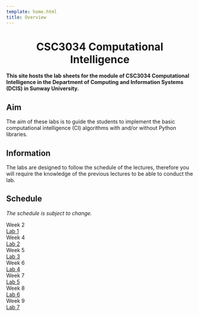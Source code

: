 ```yaml
---
template: home.html
title: Overview
---
```


<h1 style="text-align: center">CSC3034 Computational Intelligence</h1>

**This site hosts the lab sheets for the module of CSC3034 Computational Intelligence in the Department of Computing and Information Systems (DCIS) in Sunway University.**

## Aim

The aim of these labs is to guide the students to implement the basic computational intelligence (CI) algorithms with and/or without Python libraries.

## Information

The labs are designed to follow the schedule of the lectures, therefore you will require the knowledge of the previous lectures to be able to conduct the lab.

## Schedule 

*The schedule is subject to change.*

<div class="timeline">
    <div class="container right">
        <div class="date">Week 2</div>
        <div class="content"><a href="./lab1">Lab 1</a></div>
    </div>
    <div class="container right">
        <div class="date">Week 4</div>
        <div class="content"><a href="./lab2">Lab 2</a></div>
    </div>
    <div class="container right">
        <div class="date">Week 5</div>
        <div class="content"><a href="./lab3">Lab 3</a></div>
    </div>
    <div class="container right">
        <div class="date">Week 6</div>
        <div class="content"><a href="./lab4">Lab 4</a></div>
    </div>
    <div class="container right">
        <div class="date">Week 7</div>
        <div class="content"><a href="./lab5">Lab 5</a></div>
    </div>
    <div class="container right">
        <div class="date">Week 8</div>
        <div class="content"><a href="./lab6">Lab 6</a></div>
    </div>
    <div class="container right">
        <div class="date">Week 9</div>
        <div class="content"><a href="./lab7">Lab 7</a></div>
    </div>
</div>
